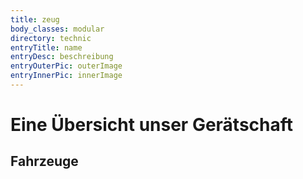 ```yaml
---
title: zeug
body_classes: modular
directory: technic
entryTitle: name
entryDesc: beschreibung
entryOuterPic: outerImage
entryInnerPic: innerImage
---
```


# Eine Übersicht unser Gerätschaft

## Fahrzeuge